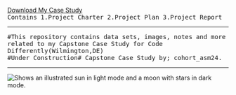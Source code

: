 <a href="https://github.com/c0hort/cohort.capstone/blob/main/capstone.deliverables.zip">Download My Case Study</a>
<br> 
<tt>Contains 1.Project Charter 2.Project Plan 3.Project Report</tt> 
<hr>
<tt>#This repository contains data sets, images, notes and more related to my Capstone Case Study for Code Differently(Wilmington,DE)</tt>
<br>
<tt>#Under Construction# Capstone Case Study by; cohort_asm24.</tt>
<hr>
<picture>
  <source media="(prefers-color-scheme: dark)" srcset="https://user-images.githubusercontent.com/25423296/163456776-7f95b81a-f1ed-45f7-b7ab-8fa810d529fa.png">
  <source media="(prefers-color-scheme: light)" srcset="https://user-images.githubusercontent.com/25423296/163456779-a8556205-d0a5-45e2-ac17-42d089e3c3f8.png">
  <img alt="Shows an illustrated sun in light mode and a moon with stars in dark mode." src="https://user-images.githubusercontent.com/25423296/163456779-a8556205-d0a5-45e2-ac17-42d089e3c3f8.png">
</picture>

